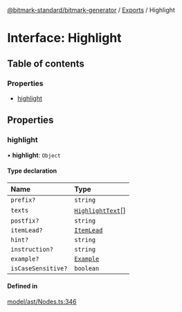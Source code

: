 [@bitmark-standard/bitmark-generator](../API.md) / [Exports](../modules.md) / Highlight

# Interface: Highlight

## Table of contents

### Properties

- [highlight](Highlight.md#highlight)

## Properties

### highlight

• **highlight**: `Object`

#### Type declaration

| Name | Type |
| :------ | :------ |
| `prefix?` | `string` |
| `texts` | [`HighlightText`](HighlightText.md)[] |
| `postfix?` | `string` |
| `itemLead?` | [`ItemLead`](ItemLead.md) |
| `hint?` | `string` |
| `instruction?` | `string` |
| `example?` | [`Example`](../modules.md#Example) |
| `isCaseSensitive?` | `boolean` |

#### Defined in

[model/ast/Nodes.ts:346](https://github.com/getMoreBrain/bitmark-generator/blob/ccb191f/src/model/ast/Nodes.ts#L346)
